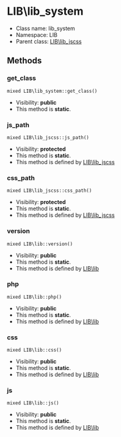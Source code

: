 LIB\lib_system
===============






* Class name: lib_system
* Namespace: LIB
* Parent class: [LIB\lib_jscss](LIB-lib_jscss.md)







Methods
-------


### get_class

    mixed LIB\lib_system::get_class()





* Visibility: **public**
* This method is **static**.




### js_path

    mixed LIB\lib_jscss::js_path()





* Visibility: **protected**
* This method is **static**.
* This method is defined by [LIB\lib_jscss](LIB-lib_jscss.md)




### css_path

    mixed LIB\lib_jscss::css_path()





* Visibility: **protected**
* This method is **static**.
* This method is defined by [LIB\lib_jscss](LIB-lib_jscss.md)




### version

    mixed LIB\lib::version()





* Visibility: **public**
* This method is **static**.
* This method is defined by [LIB\lib](LIB-lib.md)




### php

    mixed LIB\lib::php()





* Visibility: **public**
* This method is **static**.
* This method is defined by [LIB\lib](LIB-lib.md)




### css

    mixed LIB\lib::css()





* Visibility: **public**
* This method is **static**.
* This method is defined by [LIB\lib](LIB-lib.md)




### js

    mixed LIB\lib::js()





* Visibility: **public**
* This method is **static**.
* This method is defined by [LIB\lib](LIB-lib.md)



